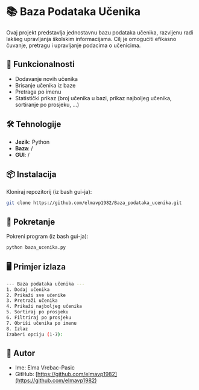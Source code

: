 # 📚 Baza Podataka Učenika

Ovaj projekt predstavlja jednostavnu bazu podataka učenika, razvijenu radi lakšeg upravljanja školskim informacijama. Cilj je omogućiti efikasno čuvanje, pretragu i upravljanje podacima o učenicima.

## 🧩 Funkcionalnosti

- Dodavanje novih učenika  
- Brisanje učenika iz baze  
- Pretraga po imenu  
- Statistički prikaz (broj učenika u bazi, prikaz najboljeg učenika, sortiranje po prosjeku, ...)

## 🛠️ Tehnologije

- **Jezik**: Python  
- **Baza**: /  
- **GUI**: /

## 📦 Instalacija

Kloniraj repozitorij (iz bash gui-ja):
```bash
git clone https://github.com/elmavp1982/Baza_podataka_ucenika.git
```

## 🚀 Pokretanje

Pokreni program (iz bash gui-ja):
```bash
python baza_ucenika.py
```

## 🖥️ Primjer izlaza

```bash
--- Baza podataka učenika ---
1. Dodaj učenika
2. Prikaži sve učenike
3. Pretraži učenika
4. Prikaži najboljeg učenika
5. Sortiraj po prosjeku
6. Filtriraj po prosjeku
7. Obriši učenika po imenu
8. Izlaz
Izaberi opciju (1-7):
```

## 👤 Autor

- Ime: Elma Vrebac-Pasic  
- GitHub: [https://github.com/elmavp1982](https://github.com/elmavp1982)
